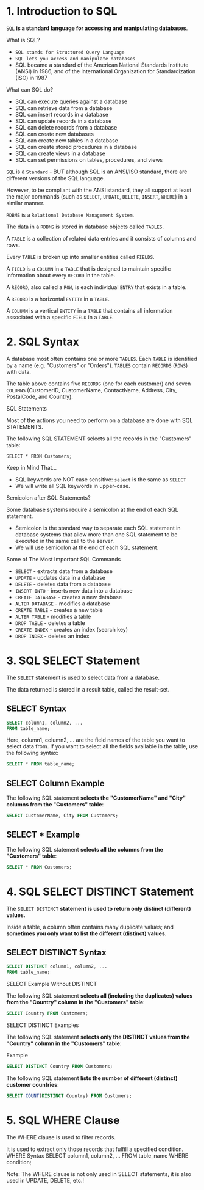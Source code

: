 # 1. Introduction to SQL

`SQL` **is a standard language for accessing and manipulating databases**.

What is SQL?

- `SQL stands for Structured Query Language`
- `SQL lets you access and manipulate databases`
- SQL became a standard of the American National Standards Institute (ANSI) in 1986, and of the International Organization for Standardization (ISO) in 1987

What can SQL do?

- SQL can execute queries against a database
- SQL can retrieve data from a database
- SQL can insert records in a database
- SQL can update records in a database
- SQL can delete records from a database
- SQL can create new databases
- SQL can create new tables in a database
- SQL can create stored procedures in a database
- SQL can create views in a database
- SQL can set permissions on tables, procedures, and views

`SQL` is a `Standard` - BUT although SQL is an ANSI/ISO standard, there are different versions of the SQL language.

However, to be compliant with the ANSI standard, they all support at least the major commands (such as `SELECT`, `UPDATE`, `DELETE`, `INSERT`, `WHERE`) in a similar manner.

`RDBMS` is a `Relational Database Management System`.

The data in a `RDBMS` is stored in database objects called `TABLES`.

A `TABLE` is a collection of related data entries and it consists of columns and rows.

Every `TABLE` is broken up into smaller entities called `FIELDS`.

A `FIELD` is a `COLUMN` in a `TABLE` that is designed to maintain specific information about every `RECORD` in the table.

A `RECORD`, also called a `ROW`, is each individual `ENTRY` that exists in a table.

A `RECORD` is a horizontal `ENTITY` in a `TABLE`.

A `COLUMN` is a vertical `ENTITY` in a `TABLE` that contains all information associated with a specific `FIELD` in a `TABLE`.

# 2. SQL Syntax

A database most often contains one or more `TABLES`.
Each `TABLE` is identified by a name (e.g. "Customers" or "Orders").
`TABLES` contain `RECORDS` (`ROWS`) with data.

The table above contains five `RECORDS` (one for each customer) and seven `COLUMNS` (CustomerID, CustomerName, ContactName, Address, City, PostalCode, and Country).

SQL Statements

Most of the actions you need to perform on a database are done with SQL STATEMENTS.

The following SQL STATEMENT selects all the records in the "Customers" table:

`SELECT * FROM Customers;`

Keep in Mind That...

- SQL keywords are NOT case sensitive: `select` is the same as `SELECT`
- We will write all SQL keywords in upper-case.

Semicolon after SQL Statements?

Some database systems require a semicolon at the end of each SQL statement.

- Semicolon is the standard way to separate each SQL statement in database systems that allow more than one SQL statement to be executed in the same call to the server.
- We will use semicolon at the end of each SQL statement.

Some of The Most Important SQL Commands

- `SELECT` - extracts data from a database
- `UPDATE` - updates data in a database
- `DELETE` - deletes data from a database
- `INSERT INTO` - inserts new data into a database
- `CREATE DATABASE` - creates a new database
- `ALTER DATABASE` - modifies a database
- `CREATE TABLE` - creates a new table
- `ALTER TABLE` - modifies a table
- `DROP TABLE` - deletes a table
- `CREATE INDEX` - creates an index (search key)
- `DROP INDEX` - deletes an index

# 3. SQL SELECT Statement

The `SELECT` statement is used to select data from a database.

The data returned is stored in a result table, called the result-set.

## SELECT Syntax

```sql
SELECT column1, column2, ...
FROM table_name;
```

Here, column1, column2, ... are the field names of the table you want to select data from. If you want to select all the fields available in the table, use the following syntax:

```sql
SELECT * FROM table_name;
```

## SELECT Column Example

The following SQL statement **selects the "CustomerName" and "City" columns from the "Customers" table**:

```sql
SELECT CustomerName, City FROM Customers;
```

## SELECT \* Example

The following SQL statement **selects all the columns from the "Customers" table**:

```sql
SELECT * FROM Customers;
```

# 4. SQL SELECT DISTINCT Statement

The `SELECT DISTINCT` **statement is used to return only distinct (different) values.**

Inside a table, a column often contains many duplicate values; and **sometimes you only want to list the different (distinct) values**.

## SELECT DISTINCT Syntax

```sql
SELECT DISTINCT column1, column2, ...
FROM table_name;
```

SELECT Example Without DISTINCT

The following SQL statement **selects all (including the duplicates) values from the "Country" column in the "Customers" table**:

```sql
SELECT Country FROM Customers;
```

SELECT DISTINCT Examples

The following SQL statement **selects only the DISTINCT values from the "Country" column in the "Customers" table**:

Example

```sql
SELECT DISTINCT Country FROM Customers;
```

The following SQL statement **lists the number of different (distinct) customer countries**:

```sql
SELECT COUNT(DISTINCT Country) FROM Customers;
```

# 5. SQL WHERE Clause

The WHERE clause is used to filter records.

It is used to extract only those records that fulfill a specified condition.
WHERE Syntax
SELECT column1, column2, ...
FROM table_name
WHERE condition;

Note: The WHERE clause is not only used in SELECT statements, it is also used in UPDATE, DELETE, etc.!
